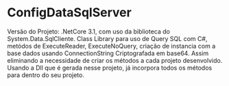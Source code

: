 # ConfigDataSqlServer
Versão do Projeto: .NetCore 3.1, com uso da biblioteca do System.Data.SqlCliente.
Class Library para uso de Query SQL com C#, metódos de ExecuteReader, ExecuteNoQuery, criação de instancia com a base dados usando ConnectionString Criptografada em base64.
Assim eliminando a necessidade de criar os métodos a cada projeto desenvolvido. Usando a Dll que é gerada nesse projeto, já incorpora todos os métodos para dentro do seu projeto.
